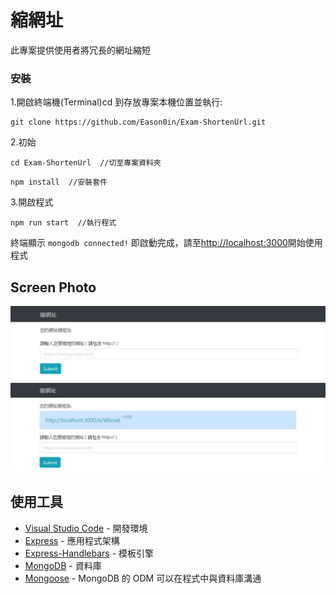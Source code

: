 # 縮網址

此專案提供使用者將冗長的網址縮短

### 安裝

1.開啟終端機(Terminal)cd 到存放專案本機位置並執行:

```
git clone https://github.com/Eason0in/Exam-ShortenUrl.git
```

2.初始

```
cd Exam-ShortenUrl  //切至專案資料夾
```

```
npm install  //安裝套件
```

3.開啟程式

```
npm run start  //執行程式
```

終端顯示 `mongodb connected!` 即啟動完成，請至[http://localhost:3000](http://localhost:3000)開始使用程式

## Screen Photo

![登入](https://github.com/Eason0in/Exam-ShortenUrl/blob/master/public/img/index.JPG)
![首頁](https://github.com/Eason0in/Exam-ShortenUrl/blob/master/public/img/index2.JPG)

## 使用工具

- [Visual Studio Code](https://visualstudio.microsoft.com/zh-hant/) - 開發環境
- [Express](https://www.npmjs.com/package/express) - 應用程式架構
- [Express-Handlebars](https://www.npmjs.com/package/express-handlebars) - 模板引擎
- [MongoDB](https://www.mongodb.com/) - 資料庫
- [Mongoose](https://www.npmjs.com/package/mongoose) - MongoDB 的 ODM 可以在程式中與資料庫溝通
